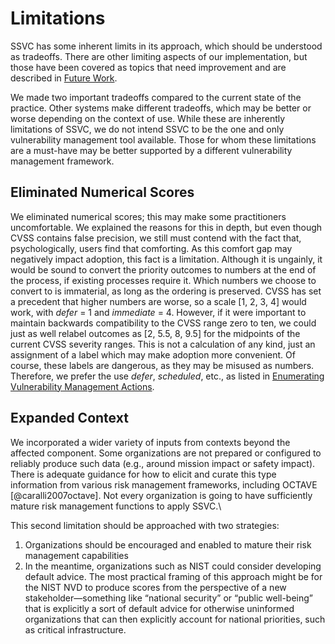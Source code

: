 # Limitations

SSVC has some inherent limits in its approach, which should be understood as tradeoffs.
There are other limiting aspects of our implementation, but those have been covered as topics that need improvement and are described in [Future Work](future_work.md).

We made two important tradeoffs compared to the current state of the practice.
Other systems make different tradeoffs, which may be better or worse depending on the context of use.
While these are inherently limitations of SSVC, we do not intend SSVC to be the one and only vulnerability management tool available.
Those for whom these limitations are a must-have may be better supported by a different vulnerability management framework.

## Eliminated Numerical Scores

We eliminated numerical scores; this may make some practitioners uncomfortable.
We explained the reasons for this in depth, but even though CVSS contains false precision, we still must contend with
the fact that, psychologically, users find that comforting.
As this comfort gap may negatively impact adoption, this fact is a limitation.
Although it is ungainly, it would be sound to convert the priority outcomes to numbers at the end of the process,
if existing processes require it.
Which numbers we choose to convert to is immaterial, as long as the ordering is preserved.
CVSS has set a precedent that higher numbers are worse, so a scale \[1, 2, 3, 4\] would work, with *defer* = 1 and
*immediate* = 4.
However, if it were important to maintain backwards compatibility to the CVSS range zero to ten, we could just as well
relabel outcomes as \[2, 5.5, 8, 9.5\] for the midpoints of the current CVSS severity ranges.
This is not a calculation of any kind, just an assignment of a label which may make adoption more convenient.
Of course, these labels are dangerous, as they may be misused as numbers.
Therefore, we prefer the use *defer*, *scheduled*, etc., as listed in
[Enumerating Vulnerability Management Actions](../howto/deployer_tree.md).
 
## Expanded Context

We incorporated a wider variety of inputs from contexts beyond the affected component.
Some organizations are not prepared or configured to reliably produce such data (e.g., around mission impact or safety impact). There is adequate guidance for how to elicit and curate this type information from various risk management frameworks, including OCTAVE [@caralli2007octave]. Not every organization is going to have sufficiently mature risk management functions to apply SSVC.\
    
This second limitation should be approached with two strategies:

1. Organizations should be encouraged and enabled to mature their risk management capabilities
2. In the meantime, organizations such as NIST could consider developing default advice. 
   The most practical framing of this approach might be for the NIST NVD to produce scores from the perspective of a
   new stakeholder&mdash;something like “national security” or “public well-being” that is explicitly a sort of default 
   advice for otherwise uninformed organizations that can then explicitly account for national priorities, such as critical infrastructure.
